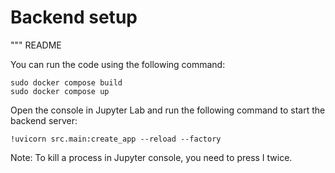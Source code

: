# Backend setup

"""
README

You can run the code using the following command:
```
sudo docker compose build
sudo docker compose up
```

Open the console in Jupyter Lab and run the following command to start the backend server:

```
!uvicorn src.main:create_app --reload --factory
```
Note: To kill a process in Jupyter console, you need to press I twice. 